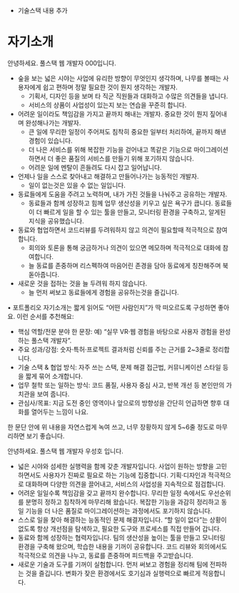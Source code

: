 - 기술스택 내용 추가

# 자기소개

안녕하세요. 풀스택 웹 개발자 000입니다.
- 숲을 보는 넓은 시야는 사업에 유리한 방향이 무엇인지 생각하며, 나무를 볼때는 사용자에게 쉽고 편하며 정말 필요한 것이 뭔지 생각하는 개발자. 
    - 기획서, 디자인 등을 보며 타 직군 직원들과 대화하고 수많은 의견들을 냅니다.
    - 서비스의 상품이 사업성이 있는지 보는 연습을 꾸준히 합니다.
- 어려운 일이라도 책임감을 가지고 끝까지 해내는 개발자. 중요한 것이 뭔지 짚어내며 완성해나가는 개발자.
    - 큰 일에 무리한 일정이 주어져도 침착히 중요한 일부터 처리하여, 끝까지 해낸 경험이 있습니다. 
    - 더 나은 서비스를 위해 복잡한 기능을 걷어내고 똑같은 기능으로 마이그레이션 하면서 더 좋은 품질의 서비스를 만들기 위해 포기하지 않습니다.
    - 어려운 일에 멘탈이 흔들려도 다시 잡고 일어납니다.
- 언제나 일을 스스로 찾아내고 해결하고 만들어나가는 능동적인 개발자.
    - 일이 없는것은 있을 수 없는 일입니다. 
- 동료들에게 도움을 주려고 노력하며, 내가 가진 것들을 나눠주고 공유하는 개발자.
    - 동료들과 함께 성장하고 힘께 업무 생산성을 키우고 싶은 욕구가 큽니다. 동료들이 더 빠르게 일을 할 수 있는 툴을 만들고, 모니터링 환경을 구축하고, 알게된 지식을 공유했습니다.
- 동료와 협업하면서 코드리뷰를 두려워하지 않고 의견이 필요할때 적극적으로 참여합니다.
    - 회의와 토론을 통해 궁금하거나 의견이 있으면 메모하며 적극적으로 대화에 참여합니다.
    - 늘 동료를 존중하며 리스펙하여 마음어린 존경을 담아 동료에게 칭찬해주며 북돋아줍니다.
- 새로운 것을 접하는 것을 늘 두려워 하지 않습니다.
    - 늘 먼저 써보고 동료들에게 경험을 공유하는것을 즐깁니다.


• 포트폴리오 자기소개는 짧게 읽어도 “어떤 사람인지”가 딱 떠오르도록 구성하면 좋아요. 이런 순서를 추천해요:

  - 핵심 역할/전문 분야 한 문장: 예) “실무 VR·웹 경험을 바탕으로 사용자 경험을 완성하는 풀스택 개발자”.
  - 주요 성과/강점: 숫자·특허·프로젝트 결과처럼 신뢰를 주는 근거를 2~3줄로 정리합니다.
  - 기술 스택 & 협업 방식: 자주 쓰는 스택, 문제 해결 접근법, 커뮤니케이션 스타일 등을 짧게 묶어 소개합니다.
  - 업무 철학 또는 일하는 방식: 코드 품질, 사용자 중심 사고, 반복 개선 등 본인만의 가치관을 보여 줍니다.
  - 관심사/목표: 지금 도전 중인 영역이나 앞으로의 방향성을 간단히 언급하면 향후 대화를 열어두는 느낌이 나요.

  한 문단 안에 위 내용을 자연스럽게 녹여 쓰고, 너무 장황하지 않게 5~6줄 정도로 마무리하면 보기 좋습니다.

안녕하세요. 풀스택 웹 개발자 우성호 입니다.

- 넓은 시야와 섬세한 실행력을 함께 갖춘 개발자입니다.
사업이 원하는 방향을 고민하면서도 사용자가 진짜로 필요로 하는 기능에 집중합니다. 기획·디자인과 적극적으로 대화하며 다양한 의견을 끌어내고, 서비스의 사업성을 지속적으로 점검합니다.
- 어려운 일일수록 책임감을 갖고 끝까지 완수합니다.
무리한 일정 속에서도 우선순위를 분명히 정하고 침착하게 마무리해 왔습니다. 복잡한 기능을 과감히 정리하고 동일 기능을 더 나은 품질로 마이그레이션하는 과정에서도 포기하지 않습니다.
- 스스로 일을 찾아 해결하는 능동적인 문제 해결자입니다.
“할 일이 없다”는 상황이 없도록 항상 개선점을 탐색하고, 필요한 도구와 프로세스를 직접 만들어 갑니다.
- 동료와 함께 성장하는 협력자입니다.
팀의 생산성을 높이는 툴을 만들고 모니터링 환경을 구축해 왔으며, 학습한 내용을 기꺼이 공유합니다. 코드 리뷰와 회의에서도 적극적으로 의견을 나누고, 동료를 존중하며 피드백을 주고받습니다.
- 새로운 기술과 도구를 기꺼이 실험합니다.
먼저 써보고 경험을 정리해 팀에 전파하는 것을 즐깁니다. 변화가 잦은 환경에서도 호기심과 실행력으로 빠르게 적응합니다.